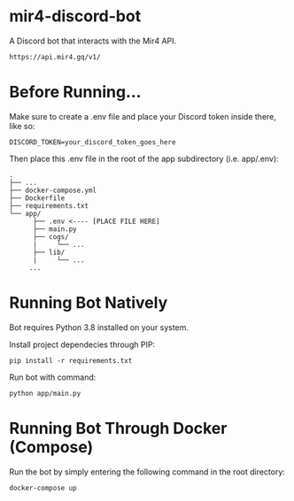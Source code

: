 # mir4-discord-bot
A Discord bot that interacts with the Mir4 API.

```
https://api.mir4.gq/v1/
```

# Before Running...

Make sure to create a .env file and place your Discord token inside there, like so:

```
DISCORD_TOKEN=your_discord_token_goes_here
```

Then place this .env file in the root of the app subdirectory (i.e. app/.env):

```
.
├── ...
├── docker-compose.yml
├── Dockerfile
├── requirements.txt
└── app/
      ├── .env <---- [PLACE FILE HERE]
      ├── main.py
      ├── cogs/
      |     └── ...
      ├── lib/
      |     └── ...
     ...
```

# **Running Bot Natively**

Bot requires Python 3.8 installed on your system.

Install project dependecies through PIP:

```
pip install -r requirements.txt
```

Run bot with command:

```
python app/main.py
```



# **Running Bot Through Docker (Compose)**

Run the bot by simply entering the following command in the root directory:

```
docker-compose up
```
